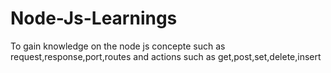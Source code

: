 # Node-Js-Learnings
To gain knowledge on the node js concepte such as request,response,port,routes and actions such as get,post,set,delete,insert
